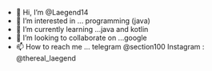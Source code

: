 - 👋 Hi, I’m @Laegend14
- 👀 I’m interested in ... programming (java)
- 🌱 I’m currently learning ...java and kotlin
- 💞️ I’m looking to collaborate on ...google 
- 📫 How to reach me ... telegram @section100
Instagram : @thereal_laegend

<!---
Laegend14/Laegend14 is a ✨ special ✨ repository because its `README.md` (this file) appears on your GitHub profile.
You can click the Preview link to take a look at your changes.
--->
